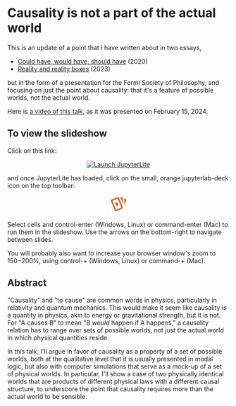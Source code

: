 # Causality is not a part of the actual world

This is an update of a point that I have written about in two essays,

* [Could have, would have, should have](https://github.com/jpivarski/could-have-would-have-should-have) (2020)
* [Reality and reality boxes](https://www.lesswrong.com/posts/i8C9KSryDFj4EENvx/reality-and-reality-boxes) (2023)

but in the form of a presentation for the Fermi Society of Philosophy, and focusing on just the point about causality: that it's a feature of possible worlds, not the actual world.

Here is [a video of this talk](https://youtu.be/BrNr5q_vegA), as it was presented on February 15, 2024.

## To view the slideshow

Click on this link:

<p align="center">
  <a href="https://jpivarski.github.io/causality-not-actual/lab/index.html?path=causality-not-actual.ipynb">
    <img src="https://jupyterlite.readthedocs.io/en/latest/_static/badge.svg" alt="Launch JupyterLite" height="40">
  </a>
</p>

and once JupyterLite has loaded, click on the small, orange jupyterlab-deck icon on the top toolbar:

<p align="center">
  <img src="https://raw.githubusercontent.com/jpivarski/causality-not-actual/main/assets/deck.svg" height="40">
</p>

Select cells and control-enter (Windows, Linux) or command-enter (Mac) to run them in the slideshow. Use the arrows on the bottom-right to navigate between slides.

You will probably also want to increase your browser window's zoom to 150‒200%, using control-+ (Windows, Linux) or command-+ (Mac).

## Abstract

"Causality" and "to cause" are common words in physics, particularly in relativity and quantum mechanics. This would make it seem like causality is a quantity in physics, akin to energy or gravitational strength, but it is not. For "A causes B" to mean "B _would_ happen if A happens," a causality relation has to range over sets of possible worlds, not just the actual world in which physical quantities reside.

In this talk, I'll argue in favor of causality as a property of a set of possible worlds, both at the qualitative level that it is usually presented in modal logic, but also with computer simulations that serve as a mock-up of a set of physical worlds. In particular, I'll show a case of two physically identical worlds that are products of different physical laws with a different causal structure, to underscore the point that causality requires more than the actual world to be sensible.

